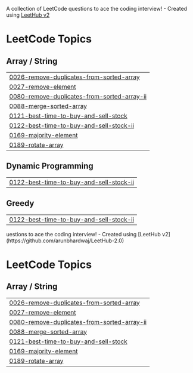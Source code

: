 A collection of LeetCode questions to ace the coding interview! - Created using [LeetHub v2](https://github.com/arunbhardwaj/LeetHub-2.0)
<!---LeetCode Topics Start-->
# LeetCode Topics
## Array / String
|  |
| ------- |
| [0026-remove-duplicates-from-sorted-array](https://github.com/eyadselmy1/technicalInterviews/tree/master/0026-remove-duplicates-from-sorted-array) |
| [0027-remove-element](https://github.com/eyadselmy1/technicalInterviews/tree/master/0027-remove-element) |
| [0080-remove-duplicates-from-sorted-array-ii](https://github.com/eyadselmy1/technicalInterviews/tree/master/0080-remove-duplicates-from-sorted-array-ii) |
| [0088-merge-sorted-array](https://github.com/eyadselmy1/technicalInterviews/tree/master/0088-merge-sorted-array) |
| [0121-best-time-to-buy-and-sell-stock](https://github.com/eyadselmy1/technicalInterviews/tree/master/0121-best-time-to-buy-and-sell-stock) |
| [0122-best-time-to-buy-and-sell-stock-ii](https://github.com/eyadselmy1/technicalInterviews/tree/master/0122-best-time-to-buy-and-sell-stock-ii) |
| [0169-majority-element](https://github.com/eyadselmy1/technicalInterviews/tree/master/0169-majority-element) |
| [0189-rotate-array](https://github.com/eyadselmy1/technicalInterviews/tree/master/0189-rotate-array) |
## Dynamic Programming
|  |
| ------- |
| [0122-best-time-to-buy-and-sell-stock-ii](https://github.com/eyadselmy1/technicalInterviews/tree/master/0122-best-time-to-buy-and-sell-stock-ii) |
## Greedy
|  |
| ------- |
| [0122-best-time-to-buy-and-sell-stock-ii](https://github.com/eyadselmy1/technicalInterviews/tree/master/0122-best-time-to-buy-and-sell-stock-ii) |
<!---LeetCode Topics End-->uestions to ace the coding interview! - Created using [LeetHub v2](https://github.com/arunbhardwaj/LeetHub-2.0)
<!---LeetCode Topics Start-->
# LeetCode Topics
## Array / String
|  |
| ------- |
| [0026-remove-duplicates-from-sorted-array](https://github.com/eyadselmy1/technicalInterviews/tree/master/0026-remove-duplicates-from-sorted-array) |
| [0027-remove-element](https://github.com/eyadselmy1/technicalInterviews/tree/master/0027-remove-element) |
| [0080-remove-duplicates-from-sorted-array-ii](https://github.com/eyadselmy1/technicalInterviews/tree/master/0080-remove-duplicates-from-sorted-array-ii) |
| [0088-merge-sorted-array](https://github.com/eyadselmy1/technicalInterviews/tree/master/0088-merge-sorted-array) |
| [0121-best-time-to-buy-and-sell-stock](https://github.com/eyadselmy1/technicalInterviews/tree/master/0121-best-time-to-buy-and-sell-stock) |
| [0169-majority-element](https://github.com/eyadselmy1/technicalInterviews/tree/master/0169-majority-element) |
| [0189-rotate-array](https://github.com/eyadselmy1/technicalInterviews/tree/master/0189-rotate-array) |
